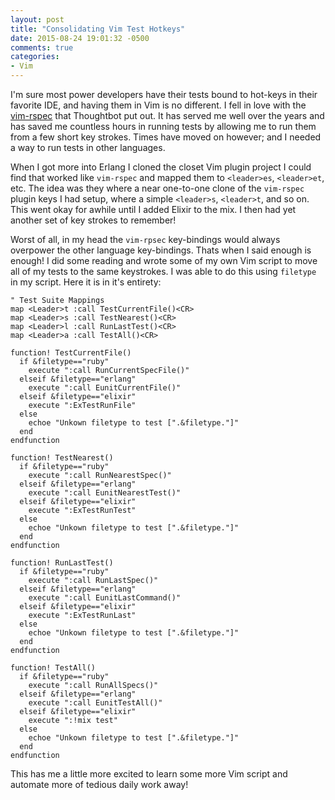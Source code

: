 ```yaml
---
layout: post
title: "Consolidating Vim Test Hotkeys"
date: 2015-08-24 19:01:32 -0500
comments: true
categories: 
- Vim
---
```

I'm sure most power developers have their tests bound to hot-keys in their
favorite IDE, and having them in Vim is no different.  I fell in love with the
[vim-rspec](https://github.com/thoughtbot/vim-rspec) that Thoughtbot put out.
It has served me well over the years and has saved me countless hours in running
tests by allowing me to run them from a few short key strokes.  Times have moved
on however; and I needed a way to run tests in other languages.

<!-- more -->

When I got more into Erlang I cloned the closet Vim plugin project I could find
that worked like `vim-rspec` and mapped them to `<leader>es`, `<leader>et`, etc.
The idea was they where a near one-to-one clone of the `vim-rspec` plugin keys I
had setup, where a simple `<leader>s`, `<leader>t`, and so on.  This went okay
for awhile until I added Elixir to the mix.  I then had yet another set of key
strokes to remember!

Worst of all, in my head the `vim-rpsec` key-bindings would always overpower the
other language key-bindings.  Thats when I said enough is enough!  I did some
reading and wrote some of my own Vim script to move all of my tests to the same
keystrokes.  I was able to do this using `filetype` in my script.  Here it is in
it's entirety:

``` vim
" Test Suite Mappings
map <Leader>t :call TestCurrentFile()<CR>
map <Leader>s :call TestNearest()<CR>
map <Leader>l :call RunLastTest()<CR>
map <Leader>a :call TestAll()<CR>

function! TestCurrentFile()
  if &filetype=="ruby"
    execute ":call RunCurrentSpecFile()"
  elseif &filetype=="erlang"
    execute ":call EunitCurrentFile()"
  elseif &filetype=="elixir"
    execute ":ExTestRunFile"
  else
    echoe "Unkown filetype to test [".&filetype."]"
  end
endfunction

function! TestNearest()
  if &filetype=="ruby"
    execute ":call RunNearestSpec()"
  elseif &filetype=="erlang"
    execute ":call EunitNearestTest()"
  elseif &filetype=="elixir"
    execute ":ExTestRunTest"
  else
    echoe "Unkown filetype to test [".&filetype."]"
  end
endfunction

function! RunLastTest()
  if &filetype=="ruby"
    execute ":call RunLastSpec()"
  elseif &filetype=="erlang"
    execute ":call EunitLastCommand()"
  elseif &filetype=="elixir"
    execute ":ExTestRunLast"
  else
    echoe "Unkown filetype to test [".&filetype."]"
  end
endfunction

function! TestAll()
  if &filetype=="ruby"
    execute ":call RunAllSpecs()"
  elseif &filetype=="erlang"
    execute ":call EunitTestAll()"
  elseif &filetype=="elixir"
    execute ":!mix test"
  else
    echoe "Unkown filetype to test [".&filetype."]"
  end
endfunction
```

This has me a little more excited to learn some more Vim script and automate
more of tedious daily work away!
